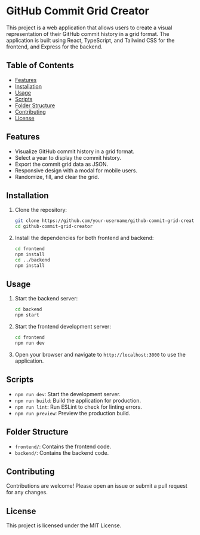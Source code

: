 # GitHub Commit Grid Creator

This project is a web application that allows users to create a visual representation of their GitHub commit history in a grid format. The application is built using React, TypeScript, and Tailwind CSS for the frontend, and Express for the backend.

## Table of Contents

- [Features](#features)
- [Installation](#installation)
- [Usage](#usage)
- [Scripts](#scripts)
- [Folder Structure](#folder-structure)
- [Contributing](#contributing)
- [License](#license)

## Features

- Visualize GitHub commit history in a grid format.
- Select a year to display the commit history.
- Export the commit grid data as JSON.
- Responsive design with a modal for mobile users.
- Randomize, fill, and clear the grid.

## Installation

1. Clone the repository:

   ```sh
   git clone https://github.com/your-username/github-commit-grid-creator.git
   cd github-commit-grid-creator

2. Install the dependencies for both frontend and backend:

   ```sh
   cd frontend
   npm install
   cd ../backend
   npm install
   ```

## Usage

1. Start the backend server:

   ```sh
   cd backend
   npm start
   ```

2. Start the frontend development server:

   ```sh
   cd frontend
   npm run dev
   ```

3. Open your browser and navigate to `http://localhost:3000` to use the application.

## Scripts

- `npm run dev`: Start the development server.
- `npm run build`: Build the application for production.
- `npm run lint`: Run ESLint to check for linting errors.
- `npm run preview`: Preview the production build.

## Folder Structure

- `frontend/`: Contains the frontend code.
- `backend/`: Contains the backend code.

## Contributing

Contributions are welcome! Please open an issue or submit a pull request for any changes.

## License

This project is licensed under the MIT License.
